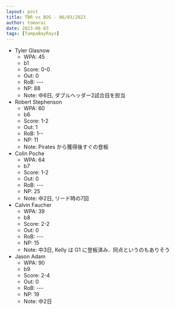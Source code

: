 ```yaml
---
layout: post
title: TBR vs BOS - 06/03/2023
author: tomarai
date: 2023-06-03
tags: [TampaBayRays]
---
```


* Tyler Glasnow
	- WPA: 45
	- b1
	- Score: 0-0
	- Out: 0
	- RoB: ---
	- NP: 88
	- Note: 中6日, ダブルヘッダー2試合目を担当
* Robert Stephenson
	- WPA: 60
	- b6
	- Score: 1-2
	- Out: 1
	- RoB: 1--
	- NP: 11
	- Note: Pirates から獲得後すぐの登板
* Colin Poche
	- WPA: 64
	- b7
	- Score: 1-2
	- Out: 0
	- RoB: ---
	- NP: 25
	- Note: 中2日, リード時の7回
* Calvin Faucher
	- WPA: 39
	- b8
	- Score: 2-2
	- Out: 0
	- RoB: ---
	- NP: 15
	- Note: 中3日, Kelly は G1 に登板済み．同点というのもありそう
* Jason Adam
	- WPA: 90
	- b9
	- Score: 2-4
	- Out: 0
	- RoB: ---
	- NP: 19
	- Note: 中2日

